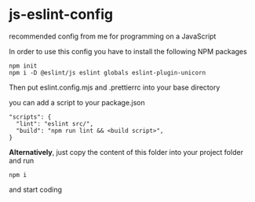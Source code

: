 # js-eslint-config

recommended config from me for programming on a JavaScript

In order to use this config you have to install the following NPM packages

```
npm init
npm i -D @eslint/js eslint globals eslint-plugin-unicorn
```

Then put eslint.config.mjs and .prettierrc into your base directory

you can add a script to your package.json

```
"scripts": {
  "lint": "eslint src/",
  "build": "npm run lint && <build script>",
}
```

**Alternatively**, just copy the content of this folder into your project folder and run

```
npm i
```

and start coding
